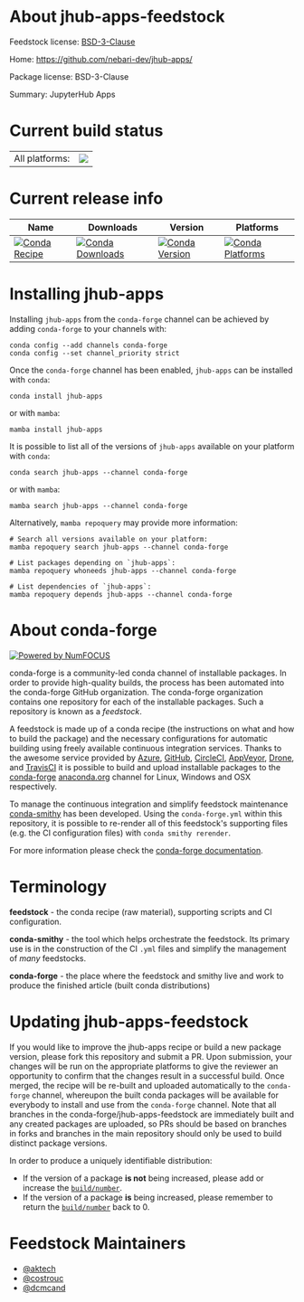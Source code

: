 About jhub-apps-feedstock
=========================

Feedstock license: [BSD-3-Clause](https://github.com/conda-forge/jhub-apps-feedstock/blob/main/LICENSE.txt)

Home: https://github.com/nebari-dev/jhub-apps/

Package license: BSD-3-Clause

Summary: JupyterHub Apps

Current build status
====================


<table><tr><td>All platforms:</td>
    <td>
      <a href="https://dev.azure.com/conda-forge/feedstock-builds/_build/latest?definitionId=21193&branchName=main">
        <img src="https://dev.azure.com/conda-forge/feedstock-builds/_apis/build/status/jhub-apps-feedstock?branchName=main">
      </a>
    </td>
  </tr>
</table>

Current release info
====================

| Name | Downloads | Version | Platforms |
| --- | --- | --- | --- |
| [![Conda Recipe](https://img.shields.io/badge/recipe-jhub--apps-green.svg)](https://anaconda.org/conda-forge/jhub-apps) | [![Conda Downloads](https://img.shields.io/conda/dn/conda-forge/jhub-apps.svg)](https://anaconda.org/conda-forge/jhub-apps) | [![Conda Version](https://img.shields.io/conda/vn/conda-forge/jhub-apps.svg)](https://anaconda.org/conda-forge/jhub-apps) | [![Conda Platforms](https://img.shields.io/conda/pn/conda-forge/jhub-apps.svg)](https://anaconda.org/conda-forge/jhub-apps) |

Installing jhub-apps
====================

Installing `jhub-apps` from the `conda-forge` channel can be achieved by adding `conda-forge` to your channels with:

```
conda config --add channels conda-forge
conda config --set channel_priority strict
```

Once the `conda-forge` channel has been enabled, `jhub-apps` can be installed with `conda`:

```
conda install jhub-apps
```

or with `mamba`:

```
mamba install jhub-apps
```

It is possible to list all of the versions of `jhub-apps` available on your platform with `conda`:

```
conda search jhub-apps --channel conda-forge
```

or with `mamba`:

```
mamba search jhub-apps --channel conda-forge
```

Alternatively, `mamba repoquery` may provide more information:

```
# Search all versions available on your platform:
mamba repoquery search jhub-apps --channel conda-forge

# List packages depending on `jhub-apps`:
mamba repoquery whoneeds jhub-apps --channel conda-forge

# List dependencies of `jhub-apps`:
mamba repoquery depends jhub-apps --channel conda-forge
```


About conda-forge
=================

[![Powered by
NumFOCUS](https://img.shields.io/badge/powered%20by-NumFOCUS-orange.svg?style=flat&colorA=E1523D&colorB=007D8A)](https://numfocus.org)

conda-forge is a community-led conda channel of installable packages.
In order to provide high-quality builds, the process has been automated into the
conda-forge GitHub organization. The conda-forge organization contains one repository
for each of the installable packages. Such a repository is known as a *feedstock*.

A feedstock is made up of a conda recipe (the instructions on what and how to build
the package) and the necessary configurations for automatic building using freely
available continuous integration services. Thanks to the awesome service provided by
[Azure](https://azure.microsoft.com/en-us/services/devops/), [GitHub](https://github.com/),
[CircleCI](https://circleci.com/), [AppVeyor](https://www.appveyor.com/),
[Drone](https://cloud.drone.io/welcome), and [TravisCI](https://travis-ci.com/)
it is possible to build and upload installable packages to the
[conda-forge](https://anaconda.org/conda-forge) [anaconda.org](https://anaconda.org/)
channel for Linux, Windows and OSX respectively.

To manage the continuous integration and simplify feedstock maintenance
[conda-smithy](https://github.com/conda-forge/conda-smithy) has been developed.
Using the ``conda-forge.yml`` within this repository, it is possible to re-render all of
this feedstock's supporting files (e.g. the CI configuration files) with ``conda smithy rerender``.

For more information please check the [conda-forge documentation](https://conda-forge.org/docs/).

Terminology
===========

**feedstock** - the conda recipe (raw material), supporting scripts and CI configuration.

**conda-smithy** - the tool which helps orchestrate the feedstock.
                   Its primary use is in the construction of the CI ``.yml`` files
                   and simplify the management of *many* feedstocks.

**conda-forge** - the place where the feedstock and smithy live and work to
                  produce the finished article (built conda distributions)


Updating jhub-apps-feedstock
============================

If you would like to improve the jhub-apps recipe or build a new
package version, please fork this repository and submit a PR. Upon submission,
your changes will be run on the appropriate platforms to give the reviewer an
opportunity to confirm that the changes result in a successful build. Once
merged, the recipe will be re-built and uploaded automatically to the
`conda-forge` channel, whereupon the built conda packages will be available for
everybody to install and use from the `conda-forge` channel.
Note that all branches in the conda-forge/jhub-apps-feedstock are
immediately built and any created packages are uploaded, so PRs should be based
on branches in forks and branches in the main repository should only be used to
build distinct package versions.

In order to produce a uniquely identifiable distribution:
 * If the version of a package **is not** being increased, please add or increase
   the [``build/number``](https://docs.conda.io/projects/conda-build/en/latest/resources/define-metadata.html#build-number-and-string).
 * If the version of a package **is** being increased, please remember to return
   the [``build/number``](https://docs.conda.io/projects/conda-build/en/latest/resources/define-metadata.html#build-number-and-string)
   back to 0.

Feedstock Maintainers
=====================

* [@aktech](https://github.com/aktech/)
* [@costrouc](https://github.com/costrouc/)
* [@dcmcand](https://github.com/dcmcand/)

